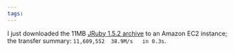```yaml
---
tags: 
---
```


I just downloaded the 11MB [JRuby 1.5.2 archive](http://jruby.org.s3.amazonaws.com/downloads/1.5.2/jruby-bin-1.5.2.tar.gz) to an Amazon EC2 instance; the transfer summary: `11,609,552  38.9M/s   in 0.3s`.
